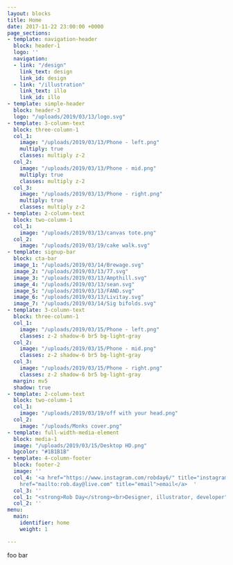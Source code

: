 ```yaml
---
layout: blocks
title: Home
date: 2017-11-22 23:00:00 +0000
page_sections:
- template: navigation-header
  block: header-1
  logo: ''
  navigation:
  - link: "/design"
    link_text: design
    link_id: design
  - link: "/illustration"
    link_text: illo
    link_id: illo
- template: simple-header
  block: header-3
  logo: "/uploads/2019/03/13/logo.svg"
- template: 3-column-text
  block: three-column-1
  col_1:
    image: "/uploads/2019/03/13/Phone - left.png"
    multiply: true
    classes: multiply z-2
  col_2:
    image: "/uploads/2019/03/13/Phone - mid.png"
    multiply: true
    classes: multiply z-2
  col_3:
    image: "/uploads/2019/03/13/Phone - right.png"
    multiply: true
    classes: multiply z-2
- template: 2-column-text
  block: two-column-1
  col_1:
    image: "/uploads/2019/03/13/canvas tote.png"
  col_2:
    image: "/uploads/2019/03/19/cake walk.svg"
- template: signup-bar
  block: cta-bar
  image_1: "/uploads/2019/03/14/Brewage.svg"
  image_2: "/uploads/2019/03/13/77.svg"
  image_3: "/uploads/2019/03/13/Ampthill.svg"
  image_4: "/uploads/2019/03/13/sean.svg"
  image_5: "/uploads/2019/03/13/FAND.svg"
  image_6: "/uploads/2019/03/13/Livitay.svg"
  image_7: "/uploads/2019/03/14/Sig bifolds.svg"
- template: 3-column-text
  block: three-column-1
  col_1:
    image: "/uploads/2019/03/15/Phone - left.png"
    classes: z-2 shadow-6 br5 bg-light-gray
  col_2:
    image: "/uploads/2019/03/15/Phone - mid.png"
    classes: z-2 shadow-6 br5 bg-light-gray
  col_3:
    image: "/uploads/2019/03/15/Phone - right.png"
    classes: z-2 shadow-6 br5 bg-light-gray
  margin: mv5
  shadow: true
- template: 2-column-text
  block: two-column-1
  col_1:
    image: "/uploads/2019/03/19/off with your head.png"
  col_2:
    image: "/uploads/Monks cover.png"
- template: full-width-media-element
  block: media-1
  image: "/uploads/2019/03/15/Desktop HD.png"
  bgcolor: "#1B1B1B"
- template: 4-column-footer
  block: footer-2
  image: ''
  col_4: '<a href="https://www.instagram.com/robday6/" title="instagram">instagram</a>  <a
    href="mailto:rob.day@live.com" title="email">email</a>  '
  col_3: ''
  col_1: "<strong>Rob Day</strong><br>Designer, illustrator, developer"
  col_2: ''
menu:
  main:
    identifier: home
    weight: 1

---
```

foo bar